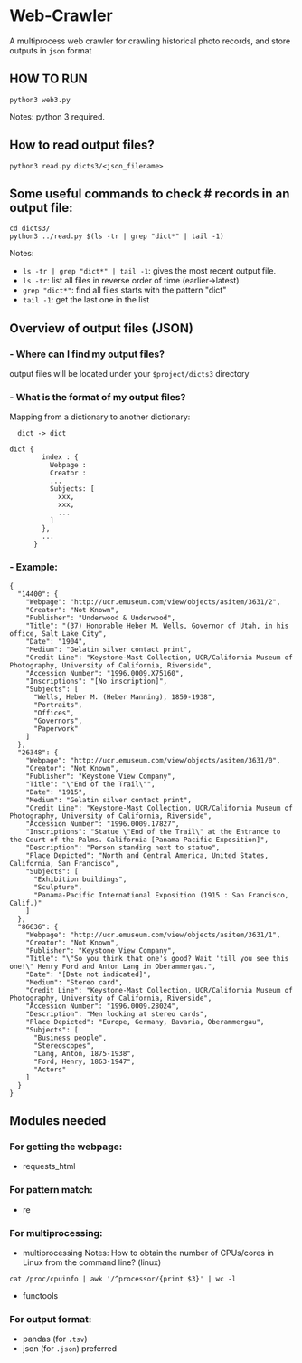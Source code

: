 # Web-Crawler
A multiprocess web crawler for crawling historical photo records, and store outputs in `json` format

## HOW TO RUN
```
python3 web3.py
```
Notes: python 3 required.

## How to read output files?
```
python3 read.py dicts3/<json_filename>
```

## Some useful commands to check # records in an output file:
```
cd dicts3/
python3 ../read.py $(ls -tr | grep "dict*" | tail -1)
```
Notes:
- `ls -tr | grep "dict*" | tail -1`: gives the most recent output file.
- `ls -tr`: list all files in reverse order of time (earlier->latest)
- `grep "dict*"`: find all files starts with the pattern "dict"
- `tail -1`: get the last one in the list

## Overview of output files (JSON)
### - Where can I find my output files?

  output files will be located under your `$project/dicts3` directory

### - What is the format of my output files?

  Mapping from a dictionary to another dictionary:
  ```
    dict -> dict

  dict {
          index : {
            Webpage : 
            Creator : 
            ...
            Subjects: [
              xxx, 
              xxx,
              ...
            ]
          },
          ...
        }
  ```

### - Example:
  ```
  {
    "14400": {
      "Webpage": "http://ucr.emuseum.com/view/objects/asitem/3631/2",
      "Creator": "Not Known",
      "Publisher": "Underwood & Underwood",
      "Title": "(37) Honorable Heber M. Wells, Governor of Utah, in his office, Salt Lake City",
      "Date": "1904",
      "Medium": "Gelatin silver contact print",
      "Credit Line": "Keystone-Mast Collection, UCR/California Museum of Photography, University of California, Riverside",
      "Accession Number": "1996.0009.X75160",
      "Inscriptions": "[No inscription]",
      "Subjects": [
        "Wells, Heber M. (Heber Manning), 1859-1938",
        "Portraits",
        "Offices",
        "Governors",
        "Paperwork"
      ]
    },
    "26348": {
      "Webpage": "http://ucr.emuseum.com/view/objects/asitem/3631/0",
      "Creator": "Not Known",
      "Publisher": "Keystone View Company",
      "Title": "\"End of the Trail\"",
      "Date": "1915",
      "Medium": "Gelatin silver contact print",
      "Credit Line": "Keystone-Mast Collection, UCR/California Museum of Photography, University of California, Riverside",
      "Accession Number": "1996.0009.17827",
      "Inscriptions": "Statue \"End of the Trail\" at the Entrance to the Court of the Palms. California [Panama-Pacific Exposition]",
      "Description": "Person standing next to statue",
      "Place Depicted": "North and Central America, United States, California, San Francisco",
      "Subjects": [
        "Exhibition buildings",
        "Sculpture",
        "Panama-Pacific International Exposition (1915 : San Francisco, Calif.)"
      ]
    },
    "86636": {
      "Webpage": "http://ucr.emuseum.com/view/objects/asitem/3631/1",
      "Creator": "Not Known",
      "Publisher": "Keystone View Company",
      "Title": "\"So you think that one's good? Wait 'till you see this one!\" Henry Ford and Anton Lang in Oberammergau.",
      "Date": "[Date not indicated]",
      "Medium": "Stereo card",
      "Credit Line": "Keystone-Mast Collection, UCR/California Museum of Photography, University of California, Riverside",
      "Accession Number": "1996.0009.28024",
      "Description": "Men looking at stereo cards",
      "Place Depicted": "Europe, Germany, Bavaria, Oberammergau",
      "Subjects": [
        "Business people",
        "Stereoscopes",
        "Lang, Anton, 1875-1938",
        "Ford, Henry, 1863-1947",
        "Actors"
      ]
    }
  }
  ```

## Modules needed
### For getting the webpage:
  - requests_html
  
### For pattern match:
  - re

### For multiprocessing:
  - multiprocessing
  Notes: 
  How to obtain the number of CPUs/cores in Linux from the command line?
  (linux)
  ```
  cat /proc/cpuinfo | awk '/^processor/{print $3}' | wc -l
  ```
  
  - functools
  
### For output format:
  - pandas (for `.tsv`)
  - json (for `.json`) preferred
